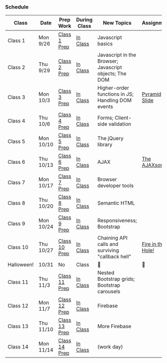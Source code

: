 
### Schedule

Class | Date | Prep Work | During Class | New Topics | Assignment | Assignment Due
|-----|------|-----------|--------------|------------|------------|---------------|
Class 1 | Mon 9/26 | [Class 1 Prep](./class1-prep) | [In Class](./class1) | Javascript basics | | |
Class 2 | Thu 9/29 | [Class 2 Prep](./class2-prep) | [In Class](./class2) | Javascript in the Browser; Javascript objects; The DOM | | |
Class 3 | Mon 10/3 | [Class 3 Prep](./class3-prep) | [In Class](./class3) | Higher-order functions in JS; Handling DOM events | [Pyramid Slide][pyramid-slide] | |
Class 4 | Thu 10/6 | [Class 4 Prep](./class4-prep) | [In Class](./class4) | Forms; Client-side validation | | |
Class 5 | Mon 10/10 | [Class 5 Prep](./class5-prep) | [In Class](./class5) | The jQuery library | | |
Class 6 | Thu 10/13 | [Class 6 Prep](./class6-prep) | [In Class](./class6) | AJAX | [The AJAXson 5][ajaxson-5] | [Pyramid Slide][pyramid-slide] |
Class 7 | Mon 10/17 | [Class 7 Prep](./class7-prep) | [In Class](./class7) | Browser developer tools | | |
Class 8 | Thu 10/20 | [Class 8 Prep](./class8-prep) | [In Class](./class8) | Semantic HTML | | | |
Class 9 | Mon 10/24 | [Class 9 Prep](./class9-prep) | [In Class](./class9) | Responsiveness; Bootstrap | |
Class 10 | Thu 10/27 | [Class 10 Prep](./class10-prep) | [In Class](./class10) | Chaining API calls and surviving "callback hell" | [Fire in the Hole!][fire-in-the-hole] | [The AJAXson 5][ajaxson-5] |
Halloween! | 10/31 | No | Class | 👻 | 🎃 | 👾 |
Class 11 | Thu 11/3 | [Class 11 Prep](./class11-prep) | [In Class](./class11) | Nested Bootstrap grids; Bootstrap carousels | | |
Class 12 | Mon 11/7 | [Class 12 Prep](./class12-prep) | [In Class](./class12) | Firebase | | |
Class 13 | Thu 11/10 | [Class 13 Prep](./class13-prep) | [In Class](./class13) | More Firebase | | |
Class 14 | Mon 11/14 | [Class 14 Prep](./class14-prep) | [In Class](./class14) | (work day) | | [Fire in the Hole!][fire-in-the-hole]


[pyramid-slide]: ../materials/assignments/pyramid-slide
[ajaxson-5]: ../materials/assignments/ajaxson-5
[fire-in-the-hole]: ../materials/assignments/fire-in-the-hole
